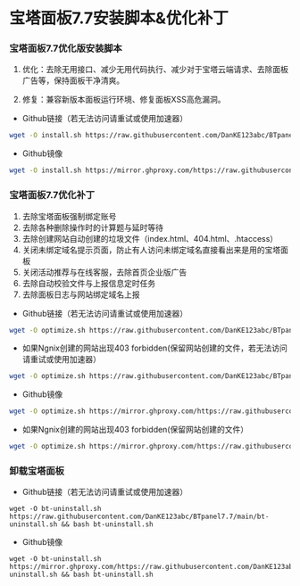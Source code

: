 # 宝塔面板7.7安装脚本&优化补丁

### 宝塔面板7.7优化版安装脚本

1. 优化：去除无用接口、减少无用代码执行、减少对于宝塔云端请求、去除面板广告等，保持面板干净清爽。

2. 修复：兼容新版本面板运行环境、修复面板XSS高危漏洞。


* Github链接（若无法访问请重试或使用加速器）
```bash
wget -O install.sh https://raw.githubusercontent.com/DanKE123abc/BTpanel7.7/main/install_6.0_mod.sh && bash install.sh
```
* Github镜像
```bash
wget -O install.sh https://mirror.ghproxy.com/https://raw.githubusercontent.com/DanKE123abc/BTpanel7.7/main/install_6.0_mod_mirror.sh && bash install.sh
```

### 宝塔面板7.7优化补丁

1. 去除宝塔面板强制绑定账号
2. 去除各种删除操作时的计算题与延时等待
3. 去除创建网站自动创建的垃圾文件（index.html、404.html、.htaccess）
4. 关闭未绑定域名提示页面，防止有人访问未绑定域名直接看出来是用的宝塔面板
5. 关闭活动推荐与在线客服，去除首页企业版广告
6. 去除自动校验文件与上报信息定时任务
7. 去除面板日志与网站绑定域名上报

* Github链接（若无法访问请重试或使用加速器）
```bash
wget -O optimize.sh https://raw.githubusercontent.com/DanKE123abc/BTpanel7.7/main/optimize_mod.sh && bash optimize.sh
```
* 如果Ngnix创建的网站出现403 forbidden(保留网站创建的文件，若无法访问请重试或使用加速器）
```bash
wget -O optimize.sh https://raw.githubusercontent.com/DanKE123abc/BTpanel7.7/main/optimize_mod_fixngnix.sh && bash optimize.sh
```

* Github镜像
```bash
wget -O optimize.sh https://mirror.ghproxy.com/https://raw.githubusercontent.com/DanKE123abc/BTpanel7.7/main/optimize_mod.sh && bash optimize.sh
```
* 如果Ngnix创建的网站出现403 forbidden(保留网站创建的文件）
```bash
wget -O optimize.sh https://mirror.ghproxy.com/https://raw.githubusercontent.com/DanKE123abc/BTpanel7.7/main/optimize_mod_fixngnix.sh && bash optimize.sh
```


### 卸载宝塔面板

* Github链接（若无法访问请重试或使用加速器）
```shell
wget -O bt-uninstall.sh https://raw.githubusercontent.com/DanKE123abc/BTpanel7.7/main/bt-uninstall.sh && bash bt-uninstall.sh
```
* Github镜像
```shell
wget -O bt-uninstall.sh https://mirror.ghproxy.com/https://raw.githubusercontent.com/DanKE123abc/BTpanel7.7/main/bt-uninstall.sh && bash bt-uninstall.sh
```
